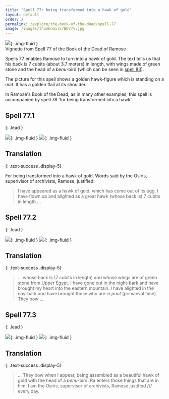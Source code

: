 ```yaml
---
title: "Spell 77: being transformed into a hawk of gold"
layout: default
order: 2
permalink: /explore/the-book-of-the-dead/spell-77
image: /images/thumbnails/BD77v.jpg
---
```


![]({{site.baseurl}}/images/papyrus/BD77v.jpg){: .img-fluid }    
Vignette from Spell 77 of the Book of the Dead of Ramose

Spells 77 enables Ramose to turn into a hawk of gold. The text tells us that his back is 7 cubits (about 3.7 meters) in length, with wings made of green stone and the head of a _benu_-bird (which can be seen in [spell 83]({{site.baseurl}}/explore/the-book-of-the-dead/spell-83)).

The picture for this spell shows a golden hawk-figure which is standing on a mat. It has a golden flail at its shoulder.

In Ramose's Book of the Dead, as in many other examples, this spell is accompanied by spell 78 'for being transformed into a hawk'

## Spell 77.1
{: .lead }

![]({{site.baseurl}}/images/papyrus/bod_77_1.jpg){: .img-fluid }
![]({{site.baseurl}}/images/papyrus/BD77pt1.jpg){: .img-fluid }

## Translation
{: .text-success .display-5}

For being transformed into a hawk of gold. Words said by the Osiris, superivisor of archivists, Ramose, justified:

> I have appeared as a hawk of gold, which has come out of its egg. I have flown up and alighted as a great hawk (whose back is) 7 cubits in length ...

## Spell 77.2
{: .lead }

![]({{site.baseurl}}/images/papyrus/bod_77_2.jpg){: .img-fluid }
![]({{site.baseurl}}/images/papyrus/BD77pt2.jpg){: .img-fluid }

## Translation
{: .text-success .display-5}

> ... whose back is (7 cubits in length) and whose wings are of green stone from Upper Egypt. I have gone out in the night-bark and have brought my heart into the eastern mountain. I have alighted in the day-bark and have brought those who are in <em>paut</em> (primaeval time). They bow ...

## Spell 77.3
{: .lead }

![]({{site.baseurl}}/images/papyrus/bod_77_3.jpg){: .img-fluid }
![]({{site.baseurl}}/images/papyrus/BD77pt3.jpg){: .img-fluid }

## Translation
{: .text-success .display-5}

> ... They bow when I appear, being assembled as a beautiful hawk of gold with the head of a <em>benu</em>-bird. Ra enters those things that are in him. I am the Osiris, supervisor of archivists, Ramose justified /// every day.
